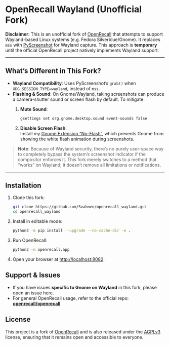 # OpenRecall Wayland (Unofficial Fork)

**Disclaimer**: This is an unofficial fork of [OpenRecall](https://github.com/openrecall/openrecall) that attempts to support Wayland-based Linux systems (e.g. Fedora Silverblue/Gnome). It replaces `mss` with [PyScreenshot](https://pyscreenshot.readthedocs.io) for Wayland capture. This approach is **temporary** until the official OpenRecall project natively implements Wayland support.

---

## What’s Different in This Fork?

- **Wayland Compatibility**: Uses PyScreenshot’s `grab()` when `XDG_SESSION_TYPE=wayland`, instead of `mss`.
- **Flashing & Sound**: On Gnome/Wayland, taking screenshots can produce a camera-shutter sound or screen flash by default. To mitigate:
  1. **Mute Sound**:  

     ```bash
     gsettings set org.gnome.desktop.sound event-sounds false
     ```

  2. **Disable Screen Flash**:  
     Install my [Gnome Extension “No-Flash”](https://github.com/Svahnen/gnome-extension-no-flash), which prevents Gnome from showing the white flash animation during screenshots.

> **Note**: Because of Wayland security, there’s no purely user-space way to completely bypass the system’s screenshot indicator if the compositor enforces it. This fork merely switches to a method that “works” on Wayland; it doesn’t remove all limitations or notifications.

---

## Installation

1. Clone this fork:

    ```bash
    git clone https://github.com/Svahnen/openrecall_wayland.git
    cd openrecall_wayland

2. Install in editable mode:

    ```bash
    python3 -m pip install --upgrade --no-cache-dir -e .

3. Run OpenRecall:

    ```bash
    python3 -m openrecall.app

4. Open your browser at <http://localhost:8082>.

## Support & Issues

- If you have issues **specific to Gnome on Wayland** in this fork, please open an issue here.
- For general OpenRecall usage, refer to the official repo:  
  [**openrecall/openrecall**](https://github.com/openrecall/openrecall)

## License

This project is a fork of [OpenRecall](https://github.com/openrecall/openrecall) and is also released under the [AGPLv3](https://opensource.org/licenses/AGPL-3.0) license, ensuring that it remains open and accessible to everyone.
